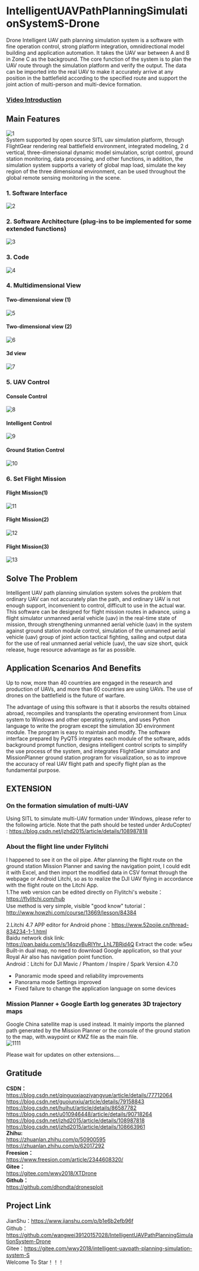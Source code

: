 # IntelligentUAVPathPlanningSimulationSystemS-Drone
Drone  Intelligent UAV path planning simulation system is a software with fine operation control, strong platform integration, omnidirectional model building and application automation. It takes the UAV war between A and B in Zone C as the background. The core function of the system is to plan the UAV route through the simulation platform and verify the output. The data can be imported into the real UAV to make it accurately arrive at any position in the battlefield according to the specified route and support the joint action of multi-person and multi-device formation.
### [Video Introduction](https://www.yuque.com/u12074055/kb/qqkaw9)
## Main Features
![1](https://user-images.githubusercontent.com/39434325/110713243-8d960580-823c-11eb-9caf-3b7a572d9732.jpeg)<br>
System supported by open source SITL uav simulation platform, through FlightGear rendering real battlefield environment, integrated modeling, 2 d vertical, three-dimensional dynamic model simulation, script control, ground station monitoring, data processing, and other functions, in addition, the simulation system supports a variety of global map load, simulate the key region of the three dimensional environment, can be used throughout the global remote sensing monitoring in the scene.
### 1. Software Interface
![2](https://user-images.githubusercontent.com/39434325/110713299-a69eb680-823c-11eb-8689-3b634a2a5f91.png)
### 2. Software Architecture (plug-ins to be implemented for some extended functions)
![3](https://user-images.githubusercontent.com/39434325/110713307-ab636a80-823c-11eb-93a0-fc7b6c8434c9.png)
### 3. Code
![4](https://user-images.githubusercontent.com/39434325/110713325-b4543c00-823c-11eb-8535-9cbf0aabecc6.png)
### 4. Multidimensional View
#### Two-dimensional view (1)
![5](https://user-images.githubusercontent.com/39434325/110713334-b9b18680-823c-11eb-95c8-d9ace97e9842.png)
#### Two-dimensional view (2)
![6](https://user-images.githubusercontent.com/39434325/110713350-c209c180-823c-11eb-8284-167268a5533a.png)
#### 3d view
![7](https://user-images.githubusercontent.com/39434325/110713362-c7ffa280-823c-11eb-9d30-d08ae469522f.png)
### 5. UAV Control
#### Console Control
![8](https://user-images.githubusercontent.com/39434325/110713375-cdf58380-823c-11eb-8efd-367f4535d42b.png)
#### Intelligent Control
![9](https://user-images.githubusercontent.com/39434325/110713391-d2ba3780-823c-11eb-882f-a82430b8bc42.png)
#### Ground Station Control
![10](https://user-images.githubusercontent.com/39434325/110713407-da79dc00-823c-11eb-9c8d-5cd2208a6c87.png)
### 6. Set Flight Mission
#### Flight Mission(1)
![11](https://user-images.githubusercontent.com/39434325/110713425-e1a0ea00-823c-11eb-8beb-1d9d7f52724a.png)
#### Flight Mission(2)
![12](https://user-images.githubusercontent.com/39434325/110713442-e9608e80-823c-11eb-86df-85b19b823738.png)
#### Flight Mission(3)
![13](https://user-images.githubusercontent.com/39434325/110713570-1b71f080-823d-11eb-97da-6651e9a00d60.png)
## Solve The Problem

Intelligent UAV path planning simulation system solves the problem that ordinary UAV can not accurately plan the path, and ordinary UAV is not enough support, inconvenient to control, difficult to use in the actual war. This software can be designed for flight mission routes in advance, using a flight simulator unmanned aerial vehicle (uav) in the real-time state of mission, through strengthening unmanned aerial vehicle (uav) in the system against ground station module control, simulation of the unmanned aerial vehicle (uav) group of joint action tactical fighting, sailing and output data for the use of real unmanned aerial vehicle (uav), the uav size short, quick release, huge resource advantage as far as possible.

## Application Scenarios And Benefits

Up to now, more than 40 countries are engaged in the research and production of UAVs, and more than 60 countries are using UAVs. The use of drones on the battlefield is the future of warfare.

The advantage of using this software is that it absorbs the results obtained abroad, recompiles and transplants the operating environment from Linux system to Windows and other operating systems, and uses Python language to write the program except the simulation 3D environment module. The program is easy to maintain and modify. The software interface prepared by PyQT5 integrates each module of the software, adds background prompt function, designs intelligent control scripts to simplify the use process of the system, and integrates FlightGear simulator and MissionPlanner ground station program for visualization, so as to improve the accuracy of real UAV flight path and specify flight plan as the fundamental purpose.

## EXTENSION<br>
### On the formation simulation of multi-UAV
Using SITL to simulate multi-UAV formation under Windows, please refer to the following article. Note that the path should be tested under ArduCopter/ :
https://blog.csdn.net/jzhd2015/article/details/108987818

### About the flight line under Flylitchi
I happened to see it on the oil pipe. After planning the flight route on the ground station Mission Planner and saving the navigation point, I could edit it with Excel, and then import the modified data in CSV format through the webpage or Android Litchi, so as to realize the DJI UAV flying in accordance with the flight route on the Litchi App.<br>
1.The web version can be edited directly on Flylitchi's website：https://flylitchi.com/hub<br>
Use method is very simple, visible "good know" tutorial：http://www.howzhi.com/course/13669/lesson/84384<br>

2.Litchi 4.7 APP editor for Android phone：https://www.52pojie.cn/thread-834234-1-1.html <br>
Baidu network disk link: https://pan.baidu.com/s/14qzvBuRIYhr_LhL7BRjd4Q    Extract the code: w5eu <br>
Built-in dual map, no need to download Google application, so that your Royal Air also has navigation point function.<br>
Android：Litchi for DJI Mavic / Phantom / Inspire / Spark Version 4.7.0<br>
- Panoramic mode speed and reliability improvements<br>
- Panorama mode Settings improved<br>
- Fixed failure to change the application language on some devices<br>

### Mission Planner + Google Earth log generates 3D trajectory maps
Google China satellite map is used instead. It mainly imports the planned path generated by the Mission Planner or the console of the ground station to the map, with.waypoint or KMZ file as the main file.<br>
![1111](https://user-images.githubusercontent.com/39434325/112245151-4facce80-8c8b-11eb-9ac9-706a7bb78bc5.PNG)

Please wait for updates on other extensions....

## Gratitude<br>
**CSDN：**<br>
https://blog.csdn.net/qinguoxiaoziyangyue/article/details/77712064<br>
https://blog.csdn.net/guojunxiu/article/details/79158843<br>
https://blog.csdn.net/huihut/article/details/86587782<br>
https://blog.csdn.net/u010946448/article/details/90718264<br>
https://blog.csdn.net/jzhd2015/article/details/108987818<br>
https://blog.csdn.net/jzhd2015/article/details/108663961<br>
**Zhihu:**<br>
https://zhuanlan.zhihu.com/p/50900595
https://zhuanlan.zhihu.com/p/62017292<br>
**Freesion：**<br>
https://www.freesion.com/article/2344608320/<br>
**Gitee：**<br>
https://gitee.com/wwy2018/XTDrone<br>
**Github：**<br>
https://github.com/dhondta/dronesploit<br>

## Project Link<br>
JianShu：https://www.jianshu.com/p/b1e6b2efb96f<br>
Github：https://github.com/wangwei39120157028/IntelligentUAVPathPlanningSimulationSystem-Drone<br>
Gitee：https://gitee.com/wwy2018/intelligent-uavpath-planning-simulation-system-S<br>
Welcome To Star！！！
